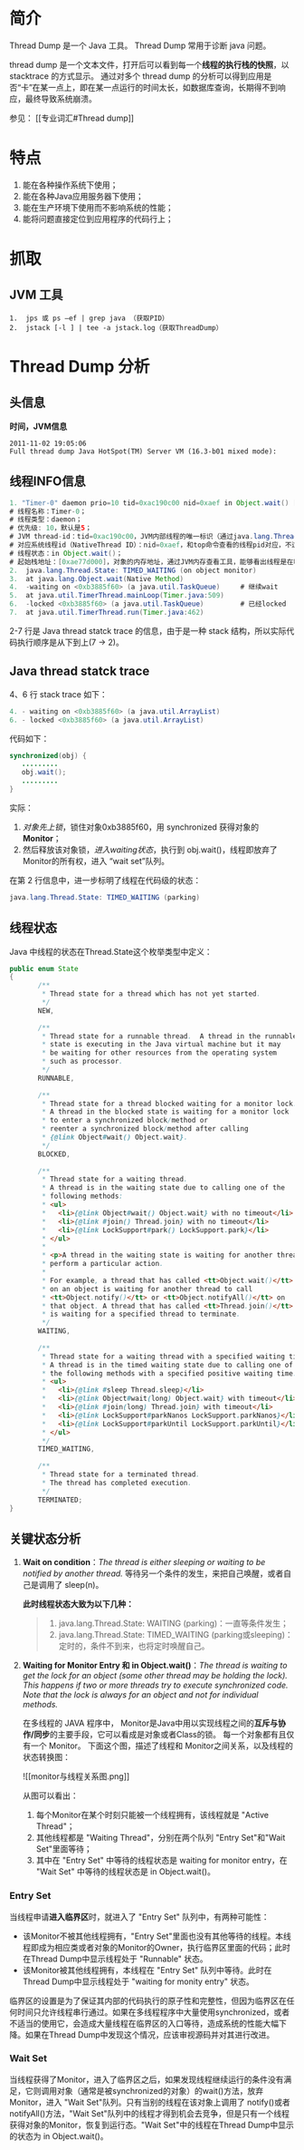 # 简介
Thread Dump 是一个 Java 工具。
Thread Dump 常用于诊断 java 问题。

thread dump 是一个文本文件，打开后可以看到每一个**线程的执行栈的快照**，以stacktrace 的方式显示。
通过对多个 thread dump 的分析可以得到应用是否“卡”在某一点上，即在某一点运行的时间太长，如数据库查询，长期得不到响应，最终导致系统崩溃。

参见：
[[专业词汇#Thread dump]]

# 特点
1.  能在各种操作系统下使用；
2.  能在各种Java应用服务器下使用；
3.  能在生产环境下使用而不影响系统的性能；
4.  能将问题直接定位到应用程序的代码行上；


# 抓取
## JVM 工具
```
1.  jps 或 ps –ef | grep java （获取PID）
2.  jstack [-l ] | tee -a jstack.log（获取ThreadDump）
```

# Thread Dump 分析

## 头信息
**时间，JVM信息**
```
2011-11-02 19:05:06  
Full thread dump Java HotSpot(TM) Server VM (16.3-b01 mixed mode): 
```

## 线程INFO信息

```java
1. "Timer-0" daemon prio=10 tid=0xac190c00 nid=0xaef in Object.wait() [0xae77d000] 
# 线程名称：Timer-0；
# 线程类型：daemon；
# 优先级: 10，默认是5；
# JVM thread-id：tid=0xac190c00，JVM内部线程的唯一标识（通过java.lang.Thread.getId()获取，通常用自增方式实现）。
# 对应系统线程id（NativeThread ID）：nid=0xaef，和top命令查看的线程pid对应，不过一个是10进制，一个是16进制。（通过命令：top -H -p pid，可以查看该进程的所有线程信息）
# 线程状态：in Object.wait()；
# 起始栈地址：[0xae77d000]，对象的内存地址，通过JVM内存查看工具，能够看出线程是在哪儿个对象上等待；
2.  java.lang.Thread.State: TIMED_WAITING (on object monitor)
3.  at java.lang.Object.wait(Native Method)
4.  -waiting on <0xb3885f60> (a java.util.TaskQueue)     # 继续wait 
5.  at java.util.TimerThread.mainLoop(Timer.java:509)
6.  -locked <0xb3885f60> (a java.util.TaskQueue)         # 已经locked
7.  at java.util.TimerThread.run(Timer.java:462)
```

2-7 行是 Java thread statck trace 的信息，由于是一种 stack 结构，所以实际代码执行顺序是从下到上(7 -> 2)。


## Java thread statck trace
4、6 行 stack trace 如下：
```java
4. - waiting on <0xb3885f60> (a java.util.ArrayList)
6. - locked <0xb3885f60> (a java.util.ArrayList)
```

代码如下：
```java
synchronized(obj) {  
   .........  
   obj.wait();  
   .........  
}
```

实际：
1. *对象先上锁*，锁住对象0xb3885f60，用 synchronized 获得对象的 **Monitor**；
2. 然后释放该对象锁，*进入waiting状态*，执行到 obj.wait()，线程即放弃了 Monitor的所有权，进入 “wait set”队列。

在第 2 行信息中，进一步标明了线程在代码级的状态：

```java
java.lang.Thread.State: TIMED_WAITING (parking)
```

## 线程状态

Java 中线程的状态在Thread.State这个枚举类型中定义：
```java
public enum State   
{  
       /** 
        * Thread state for a thread which has not yet started. 
        */  
       NEW,  
         
       /** 
        * Thread state for a runnable thread.  A thread in the runnable 
        * state is executing in the Java virtual machine but it may 
        * be waiting for other resources from the operating system 
        * such as processor. 
        */  
       RUNNABLE,  
         
       /** 
        * Thread state for a thread blocked waiting for a monitor lock. 
        * A thread in the blocked state is waiting for a monitor lock 
        * to enter a synchronized block/method or  
        * reenter a synchronized block/method after calling 
        * {@link Object#wait() Object.wait}. 
        */  
       BLOCKED,  
     
       /** 
        * Thread state for a waiting thread. 
        * A thread is in the waiting state due to calling one of the  
        * following methods: 
        * <ul> 
        *   <li>{@link Object#wait() Object.wait} with no timeout</li> 
        *   <li>{@link #join() Thread.join} with no timeout</li> 
        *   <li>{@link LockSupport#park() LockSupport.park}</li> 
        * </ul> 
        *  
        * <p>A thread in the waiting state is waiting for another thread to 
        * perform a particular action.   
        * 
        * For example, a thread that has called <tt>Object.wait()</tt> 
        * on an object is waiting for another thread to call  
        * <tt>Object.notify()</tt> or <tt>Object.notifyAll()</tt> on  
        * that object. A thread that has called <tt>Thread.join()</tt>  
        * is waiting for a specified thread to terminate. 
        */  
       WAITING,  
         
       /** 
        * Thread state for a waiting thread with a specified waiting time. 
        * A thread is in the timed waiting state due to calling one of  
        * the following methods with a specified positive waiting time: 
        * <ul> 
        *   <li>{@link #sleep Thread.sleep}</li> 
        *   <li>{@link Object#wait(long) Object.wait} with timeout</li> 
        *   <li>{@link #join(long) Thread.join} with timeout</li> 
        *   <li>{@link LockSupport#parkNanos LockSupport.parkNanos}</li>  
        *   <li>{@link LockSupport#parkUntil LockSupport.parkUntil}</li> 
        * </ul> 
        */  
       TIMED_WAITING,  
  
       /** 
        * Thread state for a terminated thread. 
        * The thread has completed execution. 
        */  
       TERMINATED;  
}
```


## 关键状态分析

1.  **Wait on condition**：_The thread is either sleeping or waiting to be notified by another thread._ 
	等待另一个条件的发生，来把自己唤醒，或者自己是调用了 sleep(n)。
    
    **此时线程状态大致为以下几种：**
    
    > 1.  java.lang.Thread.State: WAITING (parking)：一直等条件发生；
    > 2.  java.lang.Thread.State: TIMED_WAITING (parking或sleeping)：定时的，条件不到来，也将定时唤醒自己。
    
2.  **Waiting for Monitor Entry 和 in Object.wait()**：_The thread is waiting to get the lock for an object (some other thread may be holding the lock). This happens if two or more threads try to execute synchronized code. Note that the lock is always for an object and not for individual methods._
    
    在多线程的 JAVA 程序中， Monitor是Java中用以实现线程之间的**互斥与协作/同步**的主要手段，它可以看成是对象或者Class的锁。
	每一个对象都有且仅有一个 Monitor。
	下面这个图，描述了线程和 Monitor之间关系，以及线程的状态转换图：
	
    ![[monitor与线程关系图.png]]
	
	
	从图可以看出：
	1. 每个Monitor在某个时刻只能被一个线程拥有，该线程就是 "Active Thread"；
	2. 其他线程都是 "Waiting Thread"，分别在两个队列 "Entry Set"和"Wait Set"里面等待；
	3. 其中在 "Entry Set" 中等待的线程状态是 waiting for monitor entry，在 "Wait Set" 中等待的线程状态是 in Object.wait()。

### Entry Set

当线程申请**进入临界区**时，就进入了 "Entry Set" 队列中，有两种可能性：

-   该Monitor不被其他线程拥有，"Entry Set"里面也没有其他等待的线程。本线程即成为相应类或者对象的Monitor的Owner，执行临界区里面的代码；此时在Thread Dump中显示线程处于 "Runnable" 状态。
-   该Monitor被其他线程拥有，本线程在 "Entry Set" 队列中等待。此时在Thread Dump中显示线程处于 "waiting for monity entry" 状态。

临界区的设置是为了保证其内部的代码执行的原子性和完整性，但因为临界区在任何时间只允许线程串行通过。如果在多线程程序中大量使用synchronized，或者不适当的使用它，会造成大量线程在临界区的入口等待，造成系统的性能大幅下降。如果在Thread Dump中发现这个情况，应该审视源码并对其进行改进。

### Wait Set

当线程获得了Monitor，进入了临界区之后，如果发现线程继续运行的条件没有满足，它则调用对象（通常是被synchronized的对象）的wait()方法，放弃Monitor，进入 "Wait Set"队列。只有当别的线程在该对象上调用了 notify()或者notifyAll()方法，"Wait Set"队列中的线程才得到机会去竞争，但是只有一个线程获得对象的Monitor，恢复到运行态。"Wait Set"中的线程在Thread Dump中显示的状态为 in Object.wait()。